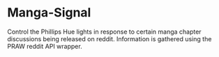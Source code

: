# Manga-Signal
Control the Phillips Hue lights in response to certain manga chapter discussions being released on reddit. Information is gathered using the PRAW reddit API wrapper.
